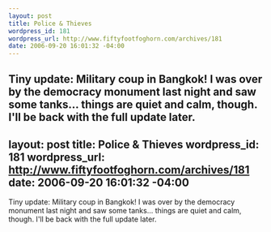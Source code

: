```yaml
--- 
layout: post
title: Police & Thieves
wordpress_id: 181
wordpress_url: http://www.fiftyfootfoghorn.com/archives/181
date: 2006-09-20 16:01:32 -04:00
---
```

Tiny update:
Military coup in Bangkok! I was over by the democracy monument last night and saw some tanks... things are quiet and calm, though. I'll be back with the full update later.
--- 
layout: post
title: Police & Thieves
wordpress_id: 181
wordpress_url: http://www.fiftyfootfoghorn.com/archives/181
date: 2006-09-20 16:01:32 -04:00
---
Tiny update:
Military coup in Bangkok! I was over by the democracy monument last night and saw some tanks... things are quiet and calm, though. I'll be back with the full update later.
